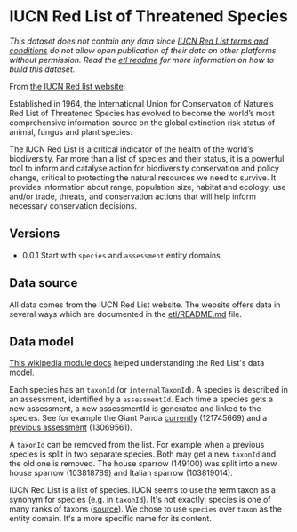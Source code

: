 # IUCN Red List of Threatened Species

_This dataset does not contain any data since [IUCN Red List terms and conditions](https://www.iucnredlist.org/terms/terms-of-use#4.%20No%20Reposting%20or%20Redistribution) do not allow open publication of their data on other platforms without permission. Read the [etl readme](etl/README.md) for more information on how to build this dataset._

From [the IUCN Red list website](https://www.iucnredlist.org/about/background-history):

Established in 1964, the International Union for Conservation of Nature’s Red List of Threatened Species has evolved to become the world’s most comprehensive information source on the global extinction risk status of animal, fungus and plant species.

The IUCN Red List is a critical indicator of the health of the world’s biodiversity. Far more than a list of species and their status, it is a powerful tool to inform and catalyse action for biodiversity conservation and policy change, critical to protecting the natural resources we need to survive. It provides information about range, population size, habitat and ecology, use and/or trade, threats, and conservation actions that will help inform necessary conservation decisions.

## Versions
 - 0.0.1 Start with `species` and `assessment` entity domains 

## Data source

All data comes from the IUCN Red List website. The website offers data in several ways which are documented in the [etl/README.md](etl/README.md) file.

## Data model

[This wikipedia module docs](https://en.wikipedia.org/wiki/Module:Iucn) helped understanding the Red List's data model.

Each species has an `taxonId` (or `internalTaxonId`). A species is described in an assessment, identified by a `assessmentId`. Each time a species gets a new assessment, a new assessmentId is generated and linked to the species. See for example the Giant Panda [currently](https://www.iucnredlist.org/species/712/121745669) (121745669) and a [previous assessment](https://www.iucnredlist.org/species/712/13069561) (13069561).

A `taxonId` can be removed from the list. For example when a previous species is split in two separate species. Both may get a new `taxonId` and the old one is removed. The house sparrow (149100) was split into a new house sparrow (103818789) and Italian sparrow (103819014).

IUCN Red List is a list of species. IUCN seems to use the term taxon as a synonym for species (e.g. in `taxonId`). It's not exactly: species is one of many ranks of taxons ([source](https://biologydictionary.net/taxonomy/)). We chose to use `species` over `taxon` as the entity domain. It's a more specific name for its content.
